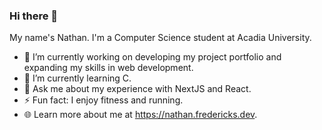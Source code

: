 ### Hi there 👋
My name's Nathan. I'm a Computer Science student at Acadia University.
- 🔭 I’m currently working on developing my project portfolio and expanding my skills in web development.
- 🌱 I’m currently learning C.
- 💬 Ask me about my experience with NextJS and React.
- ⚡ Fun fact: I enjoy fitness and running.
- 🌐 Learn more about me at https://nathan.fredericks.dev.
